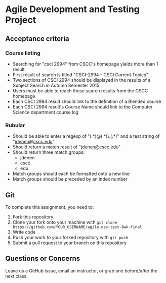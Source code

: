 # Agile Development and Testing Project

## Acceptance criteria
### Course listing
- Searching for "csci 2994" from CSCC's homepage yields more than 1 result
- First result of search is titled "CSCI-2994 - CSCI Current Topics"
- Two sections of CSCI 2994 should be displayed in the results of a Subject Search in Autumn Semester 2015
- Users must be able to reach those search results from the CSCC homepage
- Each CSCI 2994 result should link to the definition of a Blended course
- Each CSCI 2994 result's Course Name should link to the Computer Science department course log

### Rubular
- Should be able to enter a regexp of "(.\*)@(.\*)\\.(.*)" and a test string of "jdenen@cscc.edu"
- Should return a match result of "jdenen@cscc.edu"
- Should return three match groups:
  - jdenen
  - cscc
  - edu
- Match groups should each be formatted onto a new line
- Match groups should be preceded by an index number

## Git

To complete this assignment, you need to:

1. Fork this repository
2. Clone your fork onto your machine with `git clone https://github.com/YOUR_USERNAME/agile-dev-test-8wk-final`
3. Write code
4. Push your work to your forked repository with `git push`
5. Submit a pull request to your branch on this repository

## Questions or Concerns

Leave us a GitHub issue, email an instructor, or grab one before/after the next class.
